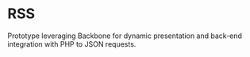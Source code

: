 RSS
===

Prototype leveraging Backbone for dynamic presentation and back-end integration with PHP to JSON requests.
